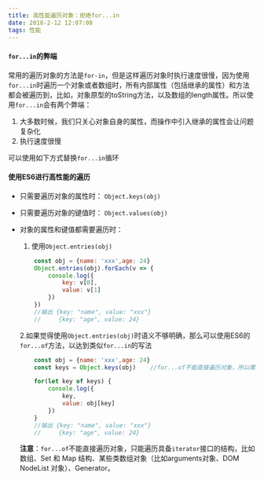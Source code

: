 ```yaml
---
title: 高性能遍历对象：拒绝for...in
date: 2018-2-12 12:07:08
tags: 性能
---
```


####  `for...in`的弊端
 常用的遍历对象的方法是`for-in`，但是这样遍历对象时执行速度很慢，因为使用`for...in`时遍历一个对象或者数组时，所有内部属性（包括继承的属性）和方法都会被遍历到，比如，对象原型的toString方法，以及数组的length属性。所以使用`for...in`会有两个弊端：
 1. 大多数时候，我们只关心对象自身的属性，而操作中引入继承的属性会让问题复杂化
 2. 执行速度很慢

 可以使用如下方式替换`for...in`循环

#### 使用ES6进行高性能的遍历
* 只需要遍历对象的属性时： `Object.keys(obj)`
* 只需要遍历对象的键值时： `Object.values(obj)` 
* 对象的属性和键值都需要遍历时： 
    1. 使用`Object.entries(obj)`

    ```javascript
        const obj = {name: 'xxx',age: 24}
        Object.entries(obj).forEach(v => {
            console.log({
                key: v[0],
                value: v[1]
            })
        })
        //输出 {key: "name", value: "xxx"}
        //     {key: "age", value: 24}
    ```
    2.如果觉得使用`Object.entries(obj)`时语义不够明确，那么可以使用ES6的`for...of`方法，以达到类似`for...in`的写法

    ```javascript
        const obj = {name: 'xxx',age: 24}
        const keys = Object.keys(obj)    //for...of不能直接遍历对象，所以需要对象的属性组成的数组

        for(let key of keys) {
            console.log({
                key,
                value: obj[key]
            })
        }
        //输出 {key: "name", value: "xxx"}
        //     {key: "age", value: 24}
    ```
    **注意**：`for...of`不能直接遍历对象，只能遍历具备`iterator`接口的结构，比如数组、Set 和 Map 结构、某些类数组对象（比如arguments对象、DOM NodeList 对象）、Generator。


